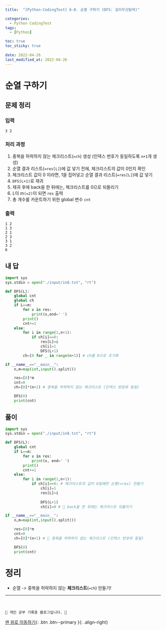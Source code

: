 ```yaml
---
title:  "[Python-CodingTest] 6-8. 순열 구하기 (DFS: 깊이우선탐색)"

categories:
  - Python CodingTest
tags:
  - [Python]

toc: true
toc_sticky: true
 
date: 2022-04-26
last_modified_at: 2022-04-26
---
```


# 순열 구하기
## 문제 정리
### 입력
```
3 2
```
### 처리 과정
1. 중복을 허락하지 않는 체크리스트(`=ch`) 생성 (인덱스 번호가 동일하도록 `n+1`개 생성)
2. 순열 결과 리스트(`=res[L]`)에 값 넣기 전에, 체크리스트의 값이 0인지 확인
3. 체크리스트 값이 0 이라면, 1을 집어넣고 순열 결과 리스트(`=res[L]`)에 값 넣기
4. `DFS(L+1)`로 재귀
5. 재귀 후에 back을 한 뒤에는, 체크리스트를 0으로 되돌리기
6. L이 m`(=2)`이 되면 `res` 출력
7. 총 개수를 카운트하기 위한 global 변수 `cnt`

### 출력
```
1 2 
1 3 
2 1 
2 3 
3 1 
3 2 
6
```
## 내 답
```py
import sys
sys.stdin = open("./input/in8.txt", "rt")

def DFS(L):
    global cnt
    global ch
    if L==m:
        for x in res:
            print(x,end=' ')
        print()
        cnt+=1
    else:
        for i in range(1,n+1):
            if ch[i]==0:
                res[L]=i
                ch[i]=1
                DFS(L+1)
        ch=[0 for _ in range(n+1)] # ch를 0으로 초기화

if __name__=="__main__":
    n,m=map(int,input().split())

    res=[0]*m
    cnt=0
    ch=[0]*(n+1) # 중복을 허락하지 않는 체크리스트 (인덱스 번호와 동일)

    DFS(0)
    print(cnt)
```
## 풀이 
```py
import sys
sys.stdin = open("./input/in8.txt", "rt")

def DFS(L):
    global cnt
    if L==m:
        for x in res:
            print(x, end=' ')
        print()
        cnt+=1
    else:
        for i in range(1,n+1):
            if ch[i]==0: # 체크리스트의 값이 0일때만 순열(=res) 만들기
                ch[i]=1
                res[L]=i
                
                DFS(L+1)
                ch[i]=0 # 🌟 back을 한 뒤에는 체크리스트 되돌리기

if __name__=="__main__":
    n,m=map(int,input().split())

    res=[0]*m
    cnt=0
    ch=[0]*(n+1) # 🌟 중복을 허락하지 않는 체크리스트 (인덱스 번호와 동일)

    DFS(0)
    print(cnt)
```

# 정리
- 순열 -> 중복을 허락하지 않는 **체크리스트**(`=ch`) 만들기!

***
<br>

    💛 개인 공부 기록용 블로그입니다. 👻

[맨 위로 이동하기](#){: .btn .btn--primary }{: .align-right}